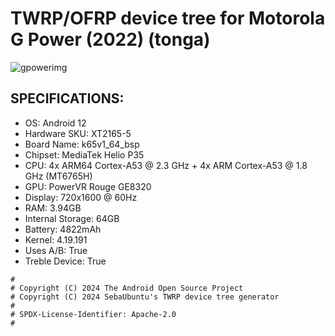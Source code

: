 # TWRP/OFRP device tree for Motorola G Power (2022) (tonga)

![gpowerimg](https://manual24.co.uk/images/phones/motorola_moto_g_power_2022.png)

## SPECIFICATIONS:

- OS: Android 12
- Hardware SKU: XT2165-5
- Board Name: k65v1_64_bsp
- Chipset: MediaTek Helio P35
- CPU: 4x ARM64 Cortex-A53 @ 2.3 GHz + 4x ARM Cortex-A53 @ 1.8 GHz (MT6765H)
- GPU: PowerVR Rouge GE8320
- Display: 720x1600 @ 60Hz
- RAM: 3.94GB
- Internal Storage: 64GB
- Battery: 4822mAh
- Kernel: 4.19.191
- Uses A/B: True
- Treble Device: True

```
#
# Copyright (C) 2024 The Android Open Source Project
# Copyright (C) 2024 SebaUbuntu's TWRP device tree generator
#
# SPDX-License-Identifier: Apache-2.0
#
```
